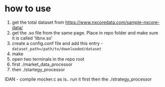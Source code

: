 # how to use
1. get the total dataset from https://www.nxcoredata.com/sample-nxcore-data/
2. get the .so file from the same page. Place in repo folder and make sure it is called 'libnx.so'
3. create a config.conf file and add this entry - ```dataset_path=/path/to/downloaded/dataset```
4. make
5. open two terminals in the repo root
6. first ./market_data_processor
7. then ./startegy_processor


IDAN - compile mocker.c as is.. run it first then the ./strategy_processor